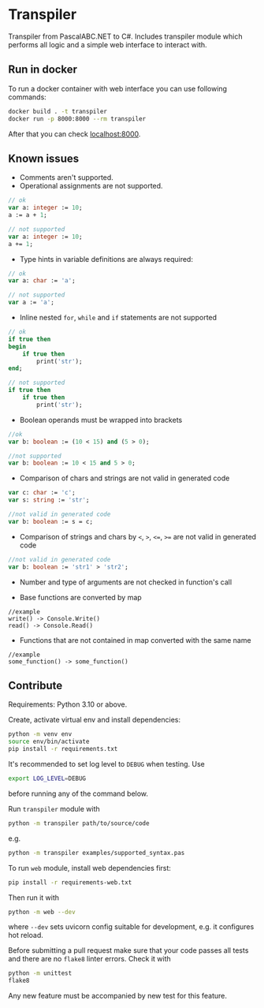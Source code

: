 # Transpiler

Transpiler from PascalABC.NET to C#. Includes transpiler module which performs
all logic and a simple web interface to interact with.

## Run in docker

To run a docker container with web interface you can use following commands:

```bash
docker build . -t transpiler
docker run -p 8000:8000 --rm transpiler
```

After that you can check [localhost:8000](http://localhost:8000).

## Known issues

* Comments aren't supported.
* Operational assignments are not supported.

```pascal
// ok
var a: integer := 10;
a := a + 1;

// not supported
var a: integer := 10;
a += 1;
```

* Type hints in variable definitions are always required:

```pascal
// ok
var a: char := 'a';

// not supported
var a := 'a';
```

* Inline nested `for`, `while` and `if` statements are not supported

```pascal
// ok
if true then
begin
    if true then
        print('str');
end;

// not supported
if true then
    if true then
        print('str');
```

* Boolean operands must be wrapped into brackets

```pascal
//ok
var b: boolean := (10 < 15) and (5 > 0);

//not supported
var b: boolean := 10 < 15 and 5 > 0;
```

* Comparison of chars and strings are not valid in generated code
```pascal
var c: char := 'c';
var s: string := 'str';

//not valid in generated code
var b: boolean := s = c;
```

* Comparison of strings and chars by `<`, `>`, `<=`, `>=` are not valid in generated code
```pascal
//not valid in generated code
var b: boolean := 'str1' > 'str2';
```

* Number and type of arguments are not checked in function's call

* Base functions are converted by map
```
//example
write() -> Console.Write()
read() -> Console.Read()
```

* Functions that are not contained in map converted with the same name
```
//example
some_function() -> some_function()
```

## Contribute

Requirements: Python 3.10 or above.

Create, activate virtual env and install dependencies:

```bash
python -m venv env
source env/bin/activate
pip install -r requirements.txt
```

It's recommended to set log level to `DEBUG` when testing. Use

```bash
export LOG_LEVEL=DEBUG
```

before running any of the command below.

Run `transpiler` module with

```bash
python -m transpiler path/to/source/code
```

e.g.

```bash
python -m transpiler examples/supported_syntax.pas
```

To run `web` module, install web dependencies first:

```bash
pip install -r requirements-web.txt
```

Then run it with

```bash
python -m web --dev
```

where `--dev` sets uvicorn config suitable for development, e.g. it configures hot reload.

Before submitting a pull request make sure that your code passes
all tests and there are no `flake8` linter errors. Check it with

```bash
python -m unittest
flake8
```

Any new feature must be accompanied by new test for this feature.
